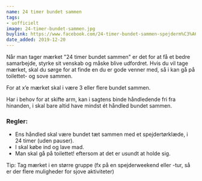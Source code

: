 ```yaml
---
name: 24 timer bundet sammen
tags:
- uofficielt
image: 24-timer-bundet-sammen.jpg
buylink: https://www.facebook.com/24-timer-bundet-sammen-spejderm%C3%A6rke-118240486243987
date_added: 2019-12-20
---
```

Når man tager mærket "24 timer bundet sammen" er det for at få et bedre samarbejde, styrke sit venskab og måske blive udfordret. Hvis du vil tage mærket, skal du sørge for at finde en du er gode venner med, så i kan gå på toilettet- og sove sammen. 

For at x’e mærket skal i være 3 eller flere bundet sammen.

Har i behov for at skifte arm, kan i sagtens binde håndledende fri fra hinanden, i skal bare altid have mindst ét håndled bundet sammen. 

### Regler:
- Ens håndled skal være bundet tæt sammen med et spejdertørklæde, i 24 timer (uden pauser).
- I skal købe ind og lave mad.
- Man skal gå på toilettet! eftersom at det er usundt at holde sig.

Tip: Tag mærket i en større gruppe (fx på en spejderweekend eller -tur, så er der flere muligheder for sjove aktiviteter)